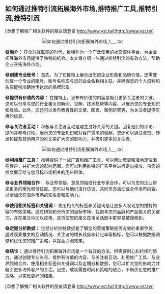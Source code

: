 ## **如何通过推特引流拓展海外市场,推特推广工具,推特引流,推特引流**

[😍想了解推广相关软件的朋友请登录 http://www.vst.tw](http://www.vst.tw)

 <center><img src="https://vst.tw/MP4/tuiguang/png/2.png" alt="如何通过推特引流拓展海外市场_1___.txt"></center>

**😄简介：**
在全球互联网的时代，推特作为一个广泛使用的社交媒体平台，为企业拓展海外市场提供了独特的机会。本文将介绍一些通过推特引流的有效方法，帮助企业开拓海外市场。

**😄创建专业账号：**
首先，为了在推特上展示出您的企业形象和品牌价值，您需要创建一个专业的账号。账号名称应与您的企业名称相关联，并确保您的个人资料和头像能够准确地传达您的品牌形象。

**😄提供有价值的内容：**
在推特上，发布有价值的内容是吸引更多关注者的关键。您可以分享与您的行业相关的新闻、见解、技术趋势等内容，以展示您的专业知识和经验。此外，您还可以发布教育性的文章、图表、案例研究等，为关注者提供有用的信息。

**😄与关注者互动：**
积极与关注者互动是建立良好关系的关键。回复他们的评论、提问并参与讨论，展示您的专业知识和对客户需求的理解。您还可以通过点赞、转发和提及其他用户的推文来扩大您的影响力，并吸引更多的关注者。

 <center><img src="https://vst.tw/MP4/tuiguang/png/8.png" alt="如何通过推特引流拓展海外市场_1___.txt"></center>

**😄利用推广工具：**
推特提供了一些广告和推广工具，可以帮助您更精准地定位潜在客户，并扩大您的影响范围。您可以利用推特的广告平台进行定向投放，将您的推文展示给与您目标市场相关的用户群体。

**😄与业界领袖合作：**
与业界领袖、意见领袖或行业专家合作，可以为您的企业带来更多的曝光和信任度。您可以与他们进行访谈、共同举办活动或合作发布内容，以增加您在海外市场的知名度和影响力。

**😄使用相关标签和关键词：**
使用相关的标签和关键词是让更多人发现您的推特内容的有效策略。通过研究和分析您的目标市场，找到与您的品牌和产品相关的关键词，并在推文中加以应用。这将使您的推文在相关话题中更容易被搜索到。

**😄定期分析数据：**
定期分析推特数据是了解您的营销策略是否有效的重要手段。通过观察推文的互动情况、关注者的增长趋势和转化率等指标，您可以根据数据调整和优化您的推广策略，以提高引流效果。

**😄结论：**
通过推特引流拓展海外市场是一个有效的方法，但需要耐心和持续的努力。通过创建专业账号、提供有价值的内容、与关注者互动、利用推广工具、与业界领袖合作、使用相关标签和关键词以及定期分析数据，您可以扩大您的影响力并吸引更多海外客户的关注。记住，成功需要时间和策略的结合，不断优化您的推广策略，以实现更好的结果。

[😍想了解推广相关软件的朋友请登录 http://www.vst.tw](http://www.vst.tw)



